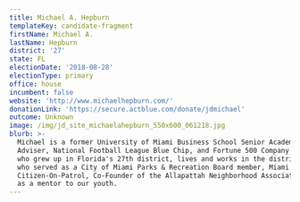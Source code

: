 ```yaml
---
title: Michael A. Hepburn
templateKey: candidate-fragment
firstName: Michael A.
lastName: Hepburn
district: '27'
state: FL
electionDate: '2018-08-28'
electionType: primary
office: house
incumbent: false
website: 'http://www.michaelhepburn.com/'
donationLink: 'https://secure.actblue.com/donate/jdmichael'
outcome: Unknown
image: /img/jd_site_michaelahepburn_550x600_061218.jpg
blurb: >-
  Michael is a former University of Miami Business School Senior Academic
  Adviser, National Football League Blue Chip, and Fortune 500 Company Executive
  who grew up in Florida's 27th district, lives and works in the district and
  who served as a City of Miami Parks & Recreation Board member, Miami Police
  Citizen-On-Patrol, Co-Founder of the Allapattah Neighborhood Association, and
  as a mentor to our youth.
---
```


